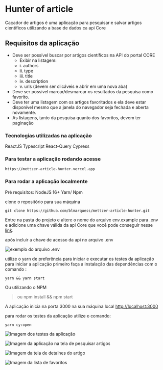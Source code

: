 # Hunter of article

Caçador de artigos é uma aplicação para pesquisar e salvar artigos científicos utilizando a base de dados ca api Core

## Requisitos da aplicação

- Deve ser possível buscar por artigos científicos na API do portal CORE
  - Exibir na listagem:
  - i. authors
  - ii. type
  - iii. title
  - iv. description
  - v. urls (devem ser clicáveis e abrir em uma nova aba)
- Deve ser possível marcar/desmarcar os resultados da pesquisa como favorito.
- Deve ter uma listagem com os artigos favoritados e ela deve estar disponível mesmo
  que a janela do navegador seja fechada e aberta novamente.
- As listagens, tanto da pesquisa quanto dos favoritos, devem ter paginação

### Tecnologias utilizadas na aplicação

ReactJS
Typescript
React-Query
Cypress

### Para testar a aplicação rodando acesse

```curl
https://mettzer-article-hunter.vercel.app
```

### Para rodar a aplicação localmente

Pré requisitos:
NodeJS 16+
Yarn/ Npm

clone o repositório para sua máquina

```shell
git clone https://github.com/blmarquess/mettzer-article-hunter.git
```

Entre na pasta do projeto e altere o nome do arquivo env.example para .env
e adicione uma chave válida da api Core que você pode conseguir nesse [link](https://core.ac.uk/services/api/).

após incluir a chave de acesso da api no arquivo .env

![exemplo do arquivo .env](public_imgs/Captura%20de%20Tela%202022-09-11%20%C3%A0s%2000.04.22.png)

utilize o yarn de preferência para iniciar e executar os testes da aplicação
para iniciar a aplicação primeiro faça a instalação das dependências com o comando :

```shell
yarn && yarn start
```

Ou utilizando o NPM

> ou npm install && npm start

A aplicação inicia na porta 3000 na sua máquina local <http://localhost:3000>

para rodar os testes da aplicação utilize o comando:

```shell
yarn cy:open
```

![Imagem dos testes da aplicação](public_imgs/Captura%20de%20Tela%202022-09-11%20%C3%A0s%2000.24.33.png)

![Imagem da aplicação na tela de pesquisar artigos](public_imgs/Captura%20de%20Tela%202022-09-14%20%C3%A0s%2001.00.19.png)

![Imagem da tela de detalhes do artigo](public_imgs/Captura%20de%20Tela%202022-09-14%20%C3%A0s%2001.12.22.png)

![Imagem da lista de favoritos](public_imgs/Captura%20de%20Tela%202022-09-14%20%C3%A0s%2014.21.12.png)
